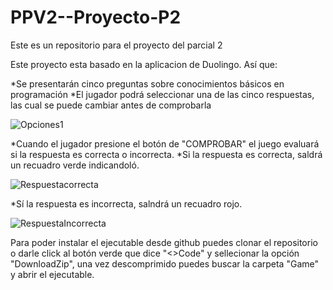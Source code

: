 # PPV2--Proyecto-P2
Este es un repositorio para el proyecto del parcial 2

Este proyecto esta basado en la aplicacion de Duolingo. Así que:

*Se presentarán cinco preguntas sobre conocimientos básicos en programación
*El jugador podrá seleccionar una de las cinco respuestas, las cual se puede cambiar antes de comprobarla

![Opciones1](https://github.com/IsisVianey23/PPV2--Proyecto-P2/assets/157182718/644be16a-cdb6-4fca-af1c-e9f4efe334af)

*Cuando el jugador presione el botón de "COMPROBAR" el juego evaluará si la respuesta es correcta o incorrecta.
*Si la respuesta es correcta, saldrá un recuadro verde indicandoló.

![Respuestacorrecta](https://github.com/IsisVianey23/PPV2--Proyecto-P2/assets/157182718/7386c4e1-c338-42a0-9f77-9106f1ca23d9)


*Sí la respuesta es incorrecta, salndrá un recuadro rojo.

![RespuestaIncorrecta](https://github.com/IsisVianey23/PPV2--Proyecto-P2/assets/157182718/146c53e0-be80-443a-8bd7-47c38e204993)

Para poder instalar el ejecutable desde github puedes clonar el repositorio o darle click al botón verde que dice "<>Code" y sellecionar la opción "DownloadZip", una vez descomprimido puedes buscar la carpeta "Game" y abrir el ejecutable.


